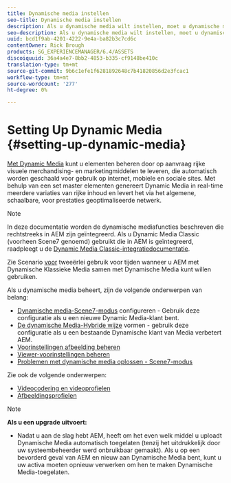 ```yaml
---
title: Dynamische media instellen
seo-title: Dynamische media instellen
description: Als u dynamische media wilt instellen, moet u dynamische media configureren en voorinstellingen voor afbeeldingen en viewers beheren
seo-description: Als u dynamische media wilt instellen, moet u dynamische media configureren en voorinstellingen voor afbeeldingen en viewers beheren
uuid: bcd1f9ab-4201-4222-9e4a-ba82b3c7cd6c
contentOwner: Rick Brough
products: SG_EXPERIENCEMANAGER/6.4/ASSETS
discoiquuid: 36a4a4e7-8bb2-4853-b335-cf9148be410c
translation-type: tm+mt
source-git-commit: 9b6c1efe1f6281892648c7b41820856d2e3fcac1
workflow-type: tm+mt
source-wordcount: '277'
ht-degree: 0%

---
```



# Setting Up Dynamic Media {#setting-up-dynamic-media}

[Met Dynamic Media](https://www.adobe.com/solutions/web-experience-management/dynamic-media.html) kunt u elementen beheren door op aanvraag rijke visuele merchandising- en marketingmiddelen te leveren, die automatisch worden geschaald voor gebruik op internet, mobiele en sociale sites. Met behulp van een set master elementen genereert Dynamic Media in real-time meerdere variaties van rijke inhoud en levert het via het algemene, schaalbare, voor prestaties geoptimaliseerde netwerk.

>[!NOTE]
>
>In deze documentatie worden de dynamische mediafuncties beschreven die rechtstreeks in AEM zijn geïntegreerd. Als u Dynamic Media Classic (voorheen Scene7 genoemd) gebruikt die in AEM is geïntegreerd, raadpleegt u de [Dynamic Media Classic-integratiedocumentatie](/help/sites-administering/scene7.md).
>
>Zie Scenario [voor](/help/sites-administering/scene7.md#dual-use-scenario) tweeërlei gebruik voor tijden wanneer u AEM met Dynamische Klassieke Media samen met Dynamische Media kunt willen gebruiken.

Als u dynamische media beheert, zijn de volgende onderwerpen van belang:

* [Dynamische media-Scene7-modus](config-dms7.md) configureren - Gebruik deze configuratie als u een nieuwe Dynamic Media-klant bent.
* [De dynamische Media-Hybride wijze](config-dynamic.md) vormen - gebruik deze configuratie als u een bestaande Dynamische klant van Media verbetert AEM.
* [Voorinstellingen afbeelding beheren](managing-image-presets.md)
* [Viewer-voorinstellingen beheren](managing-viewer-presets.md)
* [Problemen met dynamische media oplossen - Scene7-modus](troubleshoot-dms7.md)

Zie ook de volgende onderwerpen:

* [Videocodering en videoprofielen](video-profiles.md)
* [Afbeeldingsprofielen](image-profiles.md)

>[!NOTE]
>
>**Als u een upgrade uitvoert:**
>
>* Nadat u aan de slag hebt AEM, heeft om het even welk middel u uploadt Dynamische Media automatisch toegelaten (tenzij het uitdrukkelijk door uw systeembeheerder werd onbruikbaar gemaakt). Als u op een bevorderd geval van AEM en nieuw aan Dynamische Media bent, kunt u uw activa moeten opnieuw verwerken om hen te maken Dynamische Media-toegelaten.